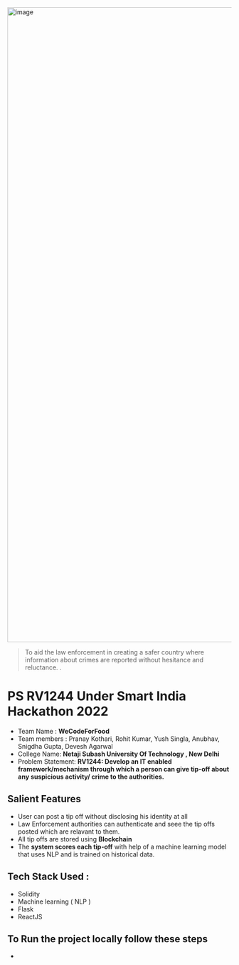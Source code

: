<img width="1423" alt="image" src="https://user-images.githubusercontent.com/59276987/160668479-fd3ea606-878e-40b2-927b-2222e2dce215.png">

> To  aid  the  law  enforcement  in creating  a  safer  country  where information about crimes are reported without hesitance and reluctance. .

# PS RV1244 Under Smart India Hackathon 2022
* Team Name : **WeCodeForFood**
* Team members : Pranay Kothari, Rohit Kumar, Yush Singla, Anubhav, Snigdha Gupta,  Devesh Agarwal 
* College Name: **Netaji Subash University Of Technology , New Delhi**
* Problem Statement: **RV1244: Develop an IT enabled framework/mechanism through which a person can give tip-off about any suspicious activity/ crime to the authorities.**

## Salient Features
* User can post a tip off without disclosing his identity at all
* Law Enforcement authorities can authenticate and seee the tip offs posted which are relavant to them.
* All tip offs are stored using **Blockchain**
* The **system scores each tip-off** with help of a machine learning model that uses NLP and is trained on historical data.

## Tech Stack Used :
* Solidity
* Machine learning ( NLP )
* Flask 
* ReactJS

## To Run the project locally follow these steps
* 
